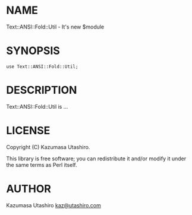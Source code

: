 # NAME

Text::ANSI::Fold::Util - It's new $module

# SYNOPSIS

    use Text::ANSI::Fold::Util;

# DESCRIPTION

Text::ANSI::Fold::Util is ...

# LICENSE

Copyright (C) Kazumasa Utashiro.

This library is free software; you can redistribute it and/or modify
it under the same terms as Perl itself.

# AUTHOR

Kazumasa Utashiro <kaz@utashiro.com>
